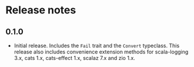 # Release notes

## 0.1.0

* Initial release.  Includes the `Fail` trait and the `Convert` typeclass.  This release also includes convenience
  extension methods for scala-logging 3.x, cats 1.x, cats-effect 1.x, scalaz 7.x and zio 1.x.
